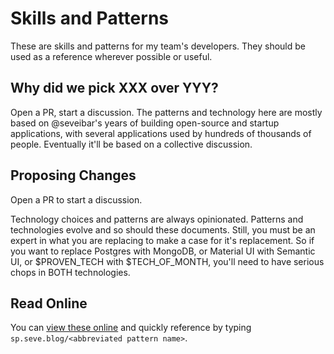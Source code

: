# Skills and Patterns

These are skills and patterns for my team's developers. They should be used as a reference
wherever possible or useful.

## Why did we pick XXX over YYY?

Open a PR, start a discussion. The patterns and technology here are mostly based on @seveibar's years
of building open-source and startup applications, with several applications used by hundreds of thousands
of people. Eventually it'll be based on a collective discussion.

## Proposing Changes

Open a PR to start a discussion.

Technology choices and patterns are always opinionated. Patterns and technologies evolve and so should these
documents. Still, you must be an expert in what you are replacing to make a case for it's replacement. So
if you want to replace Postgres with MongoDB, or Material UI with Semantic UI, or $PROVEN_TECH with $TECH_OF_MONTH,
you'll need to have serious chops in BOTH technologies.

## Read Online

You can [view these online](https://sp.seve.blog/) and quickly reference by typing
`sp.seve.blog/<abbreviated pattern name>`.
